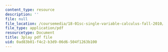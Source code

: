 ```yaml
---
content_type: resource
description: ''
file: null
file_location: /coursemedia/18-01sc-single-variable-calculus-fall-2010/0ad83b01f4c2b3d906d6504f1263b100_CXKoCMVqM9s.pdf
file_type: application/pdf
resourcetype: Document
title: 3play pdf file
uid: 0ad83b01-f4c2-b3d9-06d6-504f1263b100
---
```

